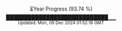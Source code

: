 <p align="center">
⏳Year Progress (93.74 %) <br>
████████████████████████████▁▁ <br>
<sub>Updated: Mon, 09 Dec 2024 01:52:16 GMT</sub>
</p>

